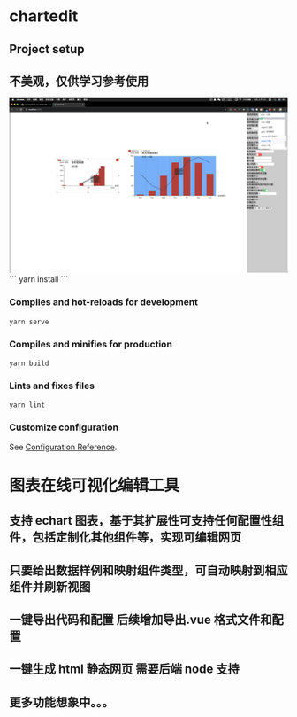 # chartedit

## Project setup

## 不美观，仅供学习参考使用

<img src="./demo.png"/>
```
yarn install
```

### Compiles and hot-reloads for development

```
yarn serve
```

### Compiles and minifies for production

```
yarn build
```

### Lints and fixes files

```
yarn lint
```

### Customize configuration

See [Configuration Reference](https://cli.vuejs.org/config/).

# 图表在线可视化编辑工具

## 支持 echart 图表，基于其扩展性可支持任何配置性组件，包括定制化其他组件等，实现可编辑网页

## 只要给出数据样例和映射组件类型，可自动映射到相应组件并刷新视图

## 一键导出代码和配置 后续增加导出.vue 格式文件和配置

## 一键生成 html 静态网页 需要后端 node 支持

## 更多功能想象中。。。
